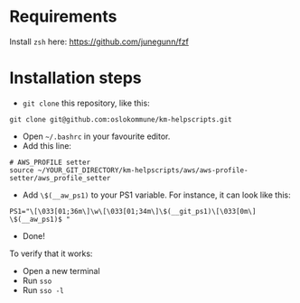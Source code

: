 # Requirements

Install `zsh` here: https://github.com/junegunn/fzf

# Installation steps

* `git clone` this repository, like this:

```shell
git clone git@github.com:oslokommune/km-helpscripts.git
```

* Open `~/.bashrc` in your favourite editor.
* Add this line:

```shell
# AWS_PROFILE setter
source ~/YOUR_GIT_DIRECTORY/km-helpscripts/aws/aws-profile-setter/aws_profile_setter
```

* Add `\$(__aw_ps1)` to your PS1 variable. For instance, it can look like this:

```shell
PS1="\[\033[01;36m\]\w\[\033[01;34m\]\$(__git_ps1)\[\033[0m\] \$(__aw_ps1)$ "
```

* Done!

To verify that it works:

* Open a new terminal
* Run `sso`
* Run `sso -l`
